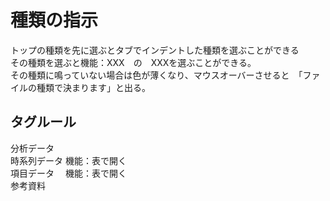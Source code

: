 # 種類の指示
トップの種類を先に選ぶとタブでインデントした種類を選ぶことができる  
その種類を選ぶと機能：XXX　の　XXXを選ぶことができる。  
その種類に鳴っていない場合は色が薄くなり、マウスオーバーさせると　「ファイルの種類で決まります」と出る。  
## タグルール
分析データ  
    時系列データ  機能：表で開く  
    項目データ  　機能：表で開く  
参考資料